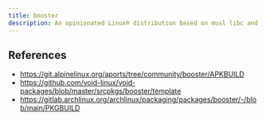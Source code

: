 ```yaml
---
title: booster
description: An opinionated Linux® distribution based on musl libc and toybox
---
```


## References
- https://git.alpinelinux.org/aports/tree/community/booster/APKBUILD
- https://github.com/void-linux/void-packages/blob/master/srcpkgs/booster/template
- https://gitlab.archlinux.org/archlinux/packaging/packages/booster/-/blob/main/PKGBUILD

